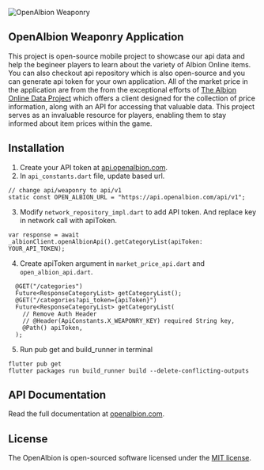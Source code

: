 ![OpenAlbion Weaponry](https://res.cloudinary.com/pyaesoneaung/image/upload/v1685415256/openalbion/android_preview.png)<br>

## OpenAlbion Weaponry Application
This project is open-source mobile project to showcase our api data and help the begineer players to learn about the variety of Albion Online items. You can also checkout api repository which is also open-source and you can generate api token for your own application. All of the market price in the application are from the from the exceptional efforts of [The Albion Online Data Project](https://www.albion-online-data.com/) which offers a client designed for the collection of price information, along with an API for accessing that valuable data. This project serves as an invaluable resource for players, enabling them to stay informed about item prices within the game.

## Installation
1. Create your API token at [api.openalbion.com](https://openalbion.com/).
2. In `api_constants.dart` file, update based url.
```
// change api/weaponry to api/v1
static const OPEN_ALBION_URL = "https://api.openalbion.com/api/v1";
```
3. Modify `network_repository_impl.dart` to add API token. And replace key in network call with apiToken.
```   
var response = await _albionClient.openAlbionApi().getCategoryList(apiToken: YOUR_API_TOKEN);
```
4. Create apiToken argument in `market_price_api.dart` and `open_albion_api.dart`.
```
  @GET("/categories")
  Future<ResponseCategoryList> getCategoryList();
  @GET("/categories?api_token={apiToken}")
  Future<ResponseCategoryList> getCategoryList(
    // Remove Auth Header
    // @Header(ApiConstants.X_WEAPONRY_KEY) required String key,
    @Path() apiToken,
  );
```
5. Run pub get and build_runner in terminal
```
flutter pub get
flutter packages run build_runner build --delete-conflicting-outputs
```

## API Documentation

Read the full documentation at [openalbion.com](https://openalbion.com).

## License

The OpenAlbion is open-sourced software licensed under the [MIT license](https://opensource.org/license/mit/).

